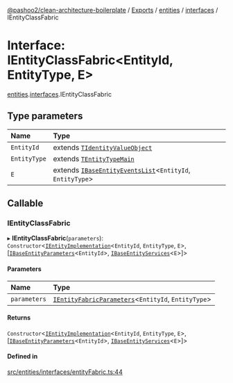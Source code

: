 [@pashoo2/clean-architecture-boilerplate](../README.md) / [Exports](../modules.md) / [entities](../modules/entities.md) / [interfaces](../modules/entities.interfaces.md) / IEntityClassFabric

# Interface: IEntityClassFabric<EntityId, EntityType, E\>

[entities](../modules/entities.md).[interfaces](../modules/entities.interfaces.md).IEntityClassFabric

## Type parameters

| Name | Type |
| :------ | :------ |
| `EntityId` | extends [`TIdentityValueObject`](../modules/valueobject.interfaces.md#tidentityvalueobject) |
| `EntityType` | extends [`TEntityTypeMain`](../modules/entities.interfaces.md#tentitytypemain) |
| `E` | extends [`IBaseEntityEventsList`](entities.interfaces.ibaseentityeventslist.md)<`EntityId`, `EntityType`\> |

## Callable

### IEntityClassFabric

▸ **IEntityClassFabric**(`parameters`): `Constructor`<[`IEntityImplementation`](entities.interfaces.ientityimplementation.md)<`EntityId`, `EntityType`, `E`\>, [[`IBaseEntityParameters`](entities.interfaces.ibaseentityparameters.md)<`EntityId`\>, [`IBaseEntityServices`](entities.interfaces.ibaseentityservices.md)<`E`\>]\>

#### Parameters

| Name | Type |
| :------ | :------ |
| `parameters` | [`IEntityFabricParameters`](entities.interfaces.ientityfabricparameters.md)<`EntityId`, `EntityType`\> |

#### Returns

`Constructor`<[`IEntityImplementation`](entities.interfaces.ientityimplementation.md)<`EntityId`, `EntityType`, `E`\>, [[`IBaseEntityParameters`](entities.interfaces.ibaseentityparameters.md)<`EntityId`\>, [`IBaseEntityServices`](entities.interfaces.ibaseentityservices.md)<`E`\>]\>

#### Defined in

[src/entities/interfaces/entityFabric.ts:44](https://github.com/pashoo2/clean-architecture-boilerplate/blob/5d0a725/src/entities/interfaces/entityFabric.ts#L44)
